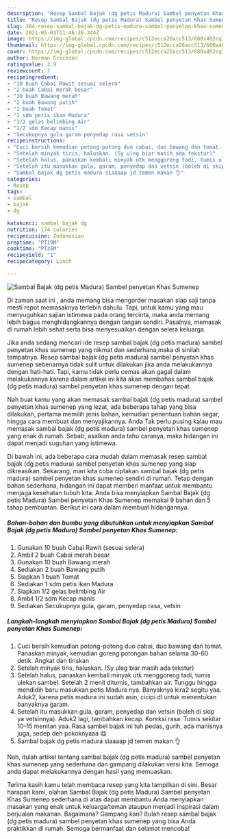 ```yaml
---
description: "Resep Sambal Bajak (dg petis Madura) Sambel penyetan Khas Sumenep yang lezat dan Mudah Dibuat"
title: "Resep Sambal Bajak (dg petis Madura) Sambel penyetan Khas Sumenep yang lezat dan Mudah Dibuat"
slug: 384-resep-sambal-bajak-dg-petis-madura-sambel-penyetan-khas-sumenep-yang-lezat-dan-mudah-dibuat
date: 2021-05-03T11:46:36.344Z
image: https://img-global.cpcdn.com/recipes/c512ecca26acc513/680x482cq70/sambal-bajak-dg-petis-madura-sambel-penyetan-khas-sumenep-foto-resep-utama.jpg
thumbnail: https://img-global.cpcdn.com/recipes/c512ecca26acc513/680x482cq70/sambal-bajak-dg-petis-madura-sambel-penyetan-khas-sumenep-foto-resep-utama.jpg
cover: https://img-global.cpcdn.com/recipes/c512ecca26acc513/680x482cq70/sambal-bajak-dg-petis-madura-sambel-penyetan-khas-sumenep-foto-resep-utama.jpg
author: Herman Erickson
ratingvalue: 3.9
reviewcount: 7
recipeingredient:
- "10 buah Cabai Rawit sesuai selera"
- "2 buah Cabai merah besar"
- "10 buah Bawang merah"
- "2 buah Bawang putih"
- "1 buah Tomat"
- "1 sdm petis ikan Madura"
- "1/2 gelas belimbing Air"
- "1/2 sdm Kecap manis"
- "Secukupnya gula garam penyedap rasa vetsin"
recipeinstructions:
- "Cuci bersih kemudian potong-potong duo cabai, duo bawang dan tomat. Panaskan minyak, kemudian goreng potongan bahan selama 30-60 detik. Angkat dan tiriskan"
- "Setelah minyak tiris, haluskan. (Sy uleg biar masih ada tekstur)"
- "Setelah halus, panaskan kembali minyak utk menggoreng tadi, tumis ulekan sambel. Setelah 2 menit ditumis, tambahkan air. Tunggu hingga mendidih baru masukkan petis Madura nya. Banyaknya kira2 segitu yaa. Aduk2, karena petis madura ini sudah asin, cicipi dl untuk menentukan banyaknya garam."
- "Setelah itu masukkan gula, garam, penyedap dan vetsin (boleh di skip ya vetsinnya). Aduk2 lagi, tambahkan kecap. Koreksi rasa. Tumis sekitar 10-15 menitan yaa. Rasa sambel bajak ini tuh pedas, gurih, ada manisnya juga, sedep deh pokoknyaaa 😋"
- "Sambal bajak dg petis madura siaaaap jd temen makan 👌"
categories:
- Resep
tags:
- sambal
- bajak
- dg

katakunci: sambal bajak dg 
nutrition: 174 calories
recipecuisine: Indonesian
preptime: "PT19M"
cooktime: "PT35M"
recipeyield: "1"
recipecategory: Lunch

---
```



![Sambal Bajak (dg petis Madura) Sambel penyetan Khas Sumenep](https://img-global.cpcdn.com/recipes/c512ecca26acc513/680x482cq70/sambal-bajak-dg-petis-madura-sambel-penyetan-khas-sumenep-foto-resep-utama.jpg)

Di zaman  saat ini , anda memang bisa mengorder masakan siap saji tanpa mesti repot memasaknya terlebih dahulu. Tapi, untuk kamu yang mau menyuguhkan sajian istimewa pada orang tercinta, maka anda memang lebih bagus menghidangkannya dengan tangan sendiri. Pasalnya, memasak di rumah lebih sehat serta bisa menyesuaikan dengan selera keluarga.

Jika anda sedang mencari ide resep sambal bajak (dg petis madura) sambel penyetan khas sumenep yang nikmat dan sederhana,maka di sinilah tempatnya. Resep sambal bajak (dg petis madura) sambel penyetan khas sumenep  sebenarnya tidak sulit untuk dilakukan jika anda melakukannya dengan hati-hati. Tapi, kamu tidak perlu cemas akan gagal dalam melakukannya 
karena dalam artikel ini kita akan membahas sambal bajak (dg petis madura) sambel penyetan khas sumenep dengan tepat.  



Nah buat kamu yang akan memasak sambal bajak (dg petis madura) sambel penyetan khas sumenep yang lezat, ada beberapa tahap yang bisa dilakukan, pertama memilih jenis bahan, kemudian penentuan bahan segar, hingga cara membuat dan menyajikannya. Anda Tak perlu pusing kalau mau memasak sambal bajak (dg petis madura) sambel penyetan khas sumenep yang enak di rumah. Sebab, asalkan anda  tahu caranya, maka hidangan ini dapat menjadi suguhan yang istimewa.

Di bawah ini, ada beberapa cara mudah dalam memasak resep sambal bajak (dg petis madura) sambel penyetan khas sumenep yang siap dikreasikan. Sekarang, mari kita coba ciptakan sambal bajak (dg petis madura) sambel penyetan khas sumenep sendiri di rumah. Tetap dengan bahan sederhana, hidangan ini dapat memberi manfaat untuk membantu menjaga kesehatan tubuh kita. Anda bisa menyiapkan Sambal Bajak (dg petis Madura) Sambel penyetan Khas Sumenep memakai 9 bahan dan 5 tahap pembuatan. Berikut ini cara dalam membuat hidangannya.

<!--inarticleads1-->

##### Bahan-bahan dan bumbu yang dibutuhkan untuk menyiapkan Sambal Bajak (dg petis Madura) Sambel penyetan Khas Sumenep:

1. Gunakan 10 buah Cabai Rawit (sesuai selera)
1. Ambil 2 buah Cabai merah besar
1. Gunakan 10 buah Bawang merah
1. Sediakan 2 buah Bawang putih
1. Siapkan 1 buah Tomat
1. Sediakan 1 sdm petis ikan Madura
1. Siapkan 1/2 gelas belimbing Air
1. Ambil 1/2 sdm Kecap manis
1. Sediakan Secukupnya gula, garam, penyedap rasa, vetsin




<!--inarticleads2-->

##### Langkah-langkah menyiapkan Sambal Bajak (dg petis Madura) Sambel penyetan Khas Sumenep:

1. Cuci bersih kemudian potong-potong duo cabai, duo bawang dan tomat. Panaskan minyak, kemudian goreng potongan bahan selama 30-60 detik. Angkat dan tiriskan
1. Setelah minyak tiris, haluskan. (Sy uleg biar masih ada tekstur)
1. Setelah halus, panaskan kembali minyak utk menggoreng tadi, tumis ulekan sambel. Setelah 2 menit ditumis, tambahkan air. Tunggu hingga mendidih baru masukkan petis Madura nya. Banyaknya kira2 segitu yaa. Aduk2, karena petis madura ini sudah asin, cicipi dl untuk menentukan banyaknya garam.
1. Setelah itu masukkan gula, garam, penyedap dan vetsin (boleh di skip ya vetsinnya). Aduk2 lagi, tambahkan kecap. Koreksi rasa. Tumis sekitar 10-15 menitan yaa. Rasa sambel bajak ini tuh pedas, gurih, ada manisnya juga, sedep deh pokoknyaaa 😋
1. Sambal bajak dg petis madura siaaaap jd temen makan 👌




Nah, itulah artikel tentang  sambal bajak (dg petis madura) sambel penyetan khas sumenep  yang sederhana dan gampang dilakukan versi kita. Semoga anda dapat melakukannya dengan hasil yang memuaskan. 

Terima kasih kamu telah membaca resep yang kita tampilkan di sini. Besar harapan kami, olahan  Sambal Bajak (dg petis Madura) Sambel penyetan Khas Sumenep sederhana di atas dapat membantu Anda menyiapkan masakan yang enak untuk keluarga/teman ataupun menjadi inspirasi dalam berjualan makanan. Bagaimana? Gampang kan? Itulah resep sambal bajak (dg petis madura) sambel penyetan khas sumenep yang bisa Anda praktikkan di rumah. Semoga bermanfaat dan selamat mencoba!

